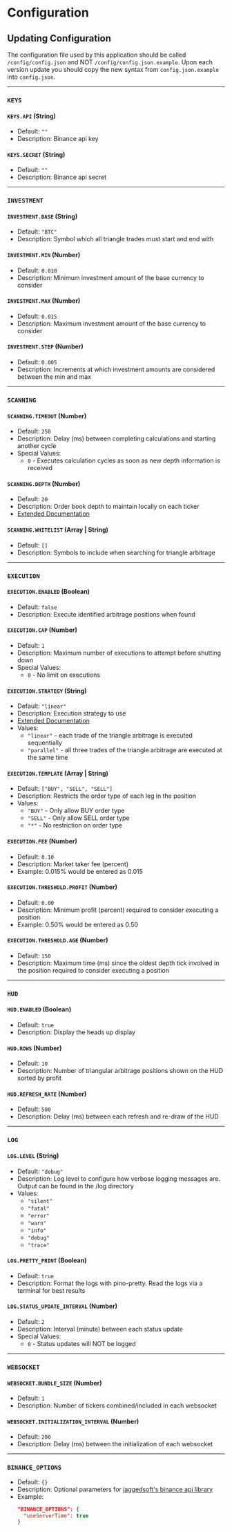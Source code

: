 # Configuration

## Updating Configuration

The configuration file used by this application should be called `/config/config.json` and NOT `/config/config.json.example`.
Upon each version update you should copy the new syntax from `config.json.example` into `config.json`.


---


### `KEYS`

#### `KEYS.API` (String)
* Default: `""`
* Description: Binance api key

#### `KEYS.SECRET` (String)
* Default: `""`
* Description: Binance api secret


---


### `INVESTMENT`

#### `INVESTMENT.BASE` (String)
* Default: `"BTC"`
* Description: Symbol which all triangle trades must start and end with
    
#### `INVESTMENT.MIN` (Number)
* Default: `0.010`
* Description: Minimum investment amount of the base currency to consider
    
#### `INVESTMENT.MAX` (Number)
* Default: `0.015`
* Description: Maximum investment amount of the base currency to consider

#### `INVESTMENT.STEP` (Number)
* Default: `0.005`
* Description: Increments at which investment amounts are considered between the min and max


---


### `SCANNING`

#### `SCANNING.TIMEOUT` (Number)
* Default: `250`
* Description: Delay (ms) between completing calculations and starting another cycle
* Special Values:
    * `0` - Executes calculation cycles as soon as new depth information is received

#### `SCANNING.DEPTH` (Number)
* Default: `20`
* Description: Order book depth to maintain locally on each ticker
* [Extended Documentation](../src/resources/docs/depths.md)

#### `SCANNING.WHITELIST` (Array | String)
* Default: `[]`
* Description: Symbols to include when searching for triangle arbitrage


---


### `EXECUTION`

#### `EXECUTION.ENABLED` (Boolean)
* Default: `false`
* Description: Execute identified arbitrage positions when found

#### `EXECUTION.CAP` (Number)
* Default: `1`
* Description: Maximum number of executions to attempt before shutting down
* Special Values:
    * `0` - No limit on executions

#### `EXECUTION.STRATEGY` (String)
* Default: `"linear"`
* Description: Execution strategy to use
* [Extended Documentation](../src/resources/docs/strategies.md)
* Values:
    * `"linear"` - each trade of the triangle arbitrage is executed sequentially
    * `"parallel"` - all three trades of the triangle arbitrage are executed at the same time

#### `EXECUTION.TEMPLATE` (Array | String)
* Default: `["BUY", "SELL", "SELL"]`
* Description: Restricts the order type of each leg in the position
* Values:
    * `"BUY"` - Only allow BUY order type
    * `"SELL"` - Only allow SELL order type
    * `"*"` - No restriction on order type

#### `EXECUTION.FEE` (Number)
* Default: `0.10`
* Description: Market taker fee (percent)
* Example: 0.015% would be entered as 0.015

#### `EXECUTION.THRESHOLD.PROFIT` (Number)
* Default: `0.00`
* Description: Minimum profit (percent) required to consider executing a position
* Example: 0.50% would be entered as 0.50

#### `EXECUTION.THRESHOLD.AGE` (Number)
* Default: `150`
* Description: Maximum time (ms) since the oldest depth tick involved in the position required to consider executing a position


---


### `HUD`

#### `HUD.ENABLED` (Boolean)
* Default: `true`
* Description: Display the heads up display

#### `HUD.ROWS` (Number)
* Default: `10`
* Description: Number of triangular arbitrage positions shown on the HUD sorted by profit

#### `HUD.REFRESH_RATE` (Number)
* Default: `500`
* Description: Delay (ms) between each refresh and re-draw of the HUD


---


### `LOG`

#### `LOG.LEVEL` (String)
* Default: `"debug"`
* Description: Log level to configure how verbose logging messages are. Output can be found in the /log directory
* Values:
    * `"silent"`
    * `"fatal"`
    * `"error"`
    * `"warn"`
    * `"info"`
    * `"debug"`
    * `"trace"`

#### `LOG.PRETTY_PRINT` (Boolean)
* Default: `true`
* Description: Format the logs with pino-pretty. Read the logs via a terminal for best results

#### `LOG.STATUS_UPDATE_INTERVAL` (Number)
* Default: `2`
* Description: Interval (minute) between each status update
* Special Values:
    * `0` - Status updates will NOT be logged


---


### `WEBSOCKET`

#### `WEBSOCKET.BUNDLE_SIZE` (Number)
* Default: `1`
* Description: Number of tickers combined/included in each websocket

#### `WEBSOCKET.INITIALIZATION_INTERVAL` (Number)
* Default: `200`
* Description: Delay (ms) between the initialization of each websocket


---


### `BINANCE_OPTIONS`
* Default: `{}`
* Description: Optional parameters for [jaggedsoft's binance api library](https://github.com/jaggedsoft/node-binance-api)
* Example:
    ```json
    "BINANCE_OPTIONS": {
      "useServerTime": true
    }
    ```
